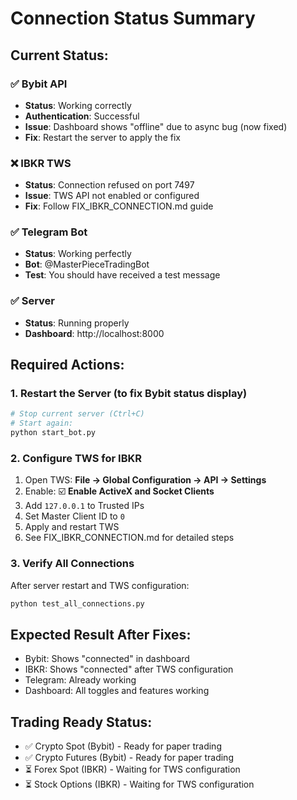 # Connection Status Summary

## Current Status:

### ✅ Bybit API
- **Status**: Working correctly
- **Authentication**: Successful
- **Issue**: Dashboard shows "offline" due to async bug (now fixed)
- **Fix**: Restart the server to apply the fix

### ❌ IBKR TWS
- **Status**: Connection refused on port 7497
- **Issue**: TWS API not enabled or configured
- **Fix**: Follow FIX_IBKR_CONNECTION.md guide

### ✅ Telegram Bot
- **Status**: Working perfectly
- **Bot**: @MasterPieceTradingBot
- **Test**: You should have received a test message

### ✅ Server
- **Status**: Running properly
- **Dashboard**: http://localhost:8000

## Required Actions:

### 1. Restart the Server (to fix Bybit status display)
```bash
# Stop current server (Ctrl+C)
# Start again:
python start_bot.py
```

### 2. Configure TWS for IBKR
1. Open TWS: **File → Global Configuration → API → Settings**
2. Enable: ☑️ **Enable ActiveX and Socket Clients**
3. Add `127.0.0.1` to Trusted IPs
4. Set Master Client ID to `0`
5. Apply and restart TWS
6. See FIX_IBKR_CONNECTION.md for detailed steps

### 3. Verify All Connections
After server restart and TWS configuration:
```bash
python test_all_connections.py
```

## Expected Result After Fixes:
- Bybit: Shows "connected" in dashboard
- IBKR: Shows "connected" after TWS configuration
- Telegram: Already working
- Dashboard: All toggles and features working

## Trading Ready Status:
- ✅ Crypto Spot (Bybit) - Ready for paper trading
- ✅ Crypto Futures (Bybit) - Ready for paper trading
- ⏳ Forex Spot (IBKR) - Waiting for TWS configuration
- ⏳ Stock Options (IBKR) - Waiting for TWS configuration
